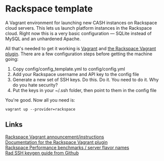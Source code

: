 Rackspace template
==================

A Vagrant environment for launching new CASH instances on Rackspace cloud servers. This lets us launch platform instances in the Rackspace cloud. Right now this is a very basic configuration — SQLite instead of MySQL and an unhardened Apache. 
  
All that's needed to get it working is [Vagrant](http://www.vagrantup.com/) and [the Rackspace Vagrant plugin](http://developer.rackspace.com/blog/vagrant-now-supports-rackspace-open-cloud.html). There are a few configuration steps before getting the machine going: 
  
1. Copy config/config_template.yml to config/config.yml
2. Add your Rackspace username and API key to the config file
3. Generate a new set of SSH keys. Do this. Do it. You need to do it. Why do you hate security?
4. Put the keys in your ~/.ssh folder, then point to them in the config file
  
You're good. Now all you need is:
  
```
vagrant up --provider=rackspace
```
  

## Links 
[Rackspace Vagrant announcement/instructions](http://developer.rackspace.com/blog/vagrant-now-supports-rackspace-open-cloud.html)  
[Documentation for the Rackspace Vagrant plugin](https://sourcegraph.com/github.com/mitchellh/vagrant-rackspace)  
[Rackspace Performance benchmarks / server flavor names](http://developer.rackspace.com/blog/welcome-to-performance-cloud-servers-have-some-benchmarks.html)  
[Rad SSH keygen guide from Github](https://help.github.com/articles/generating-ssh-keys)  
